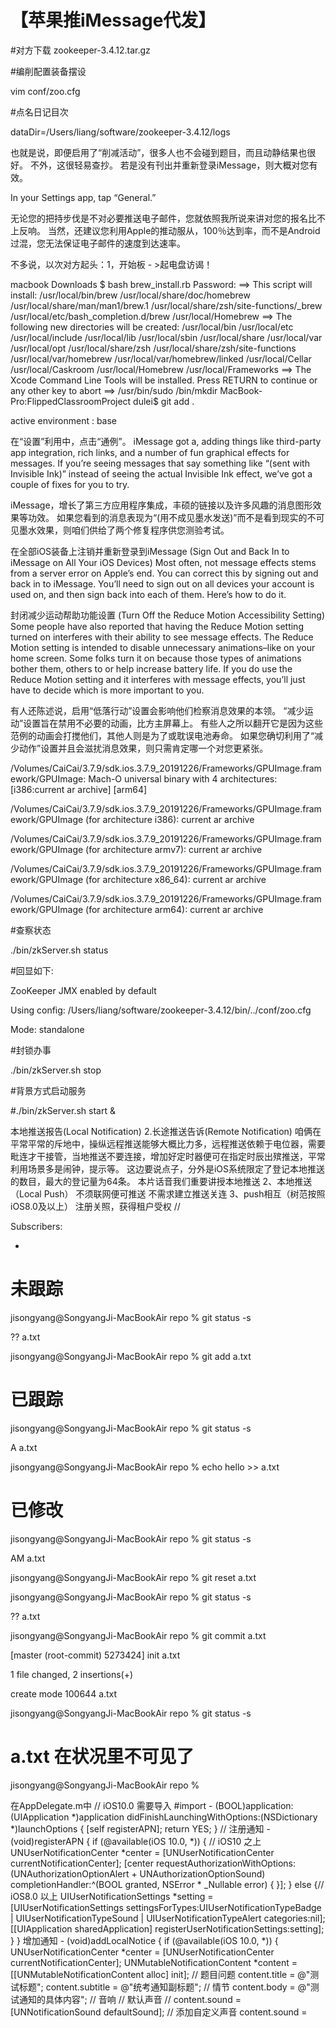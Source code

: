 # 【苹果推iMessage代发】


#对方下载 zookeeper-3.4.12.tar.gz


#编削配置装备摆设

vim conf/zoo.cfg 

#点名日记目次

dataDir=/Users/liang/software/zookeeper-3.4.12/logs

也就是说，即便启用了“削减活动”，很多人也不会碰到题目，而且动静结果也很好。 不外，这很轻易查抄。 若是没有刊出并重新登录iMessage，则大概对您有效。

In your Settings app, tap “General.”



无论您的把持步伐是不对必要推送电子邮件，您就依照我所说来讲对您的报名比不上反响。 当然，还建议您利用Apple的推动服从，100％达到率，而不是Android过混，您无法保证电子邮件的速度到达速率。


不多说，以次对方起头：1，开始板 - >起电盘访谒！

 macbook Downloads $ bash brew_install.rb Password: ==> This script will install: /usr/local/bin/brew /usr/local/share/doc/homebrew /usr/local/share/man/man1/brew.1 /usr/local/share/zsh/site-functions/_brew /usr/local/etc/bash_completion.d/brew /usr/local/Homebrew ==> The following new directories will be created: /usr/local/bin /usr/local/etc /usr/local/include /usr/local/lib /usr/local/sbin /usr/local/share /usr/local/var /usr/local/opt /usr/local/share/zsh /usr/local/share/zsh/site-functions /usr/local/var/homebrew /usr/local/var/homebrew/linked /usr/local/Cellar /usr/local/Caskroom /usr/local/Homebrew /usr/local/Frameworks ==> The Xcode Command Line Tools will be installed. Press RETURN to continue or any other key to abort ==> /usr/bin/sudo /bin/mkdir 
MacBook-Pro:FlippedClassroomProject dulei$ git add .


active environment : base

在“设置”利用中，点击“通例”。
iMessage got a, adding things like third-party app integration, rich links, and a number of fun graphical effects for messages. If you’re seeing messages that say something like “(sent with Invisible Ink)” instead of seeing the actual Invisible Ink effect, we’ve got a couple of fixes for you to try.

iMessage，增长了第三方应用程序集成，丰硕的链接以及许多风趣的消息图形效果等功效。 如果您看到的消息表现为“(用不成见墨水发送)”而不是看到现实的不可见墨水效果，则咱们供给了两个修复程序供您测验考试。

在全部iOS装备上注销并重新登录到iMessage (Sign Out and Back In to iMessage on All Your iOS Devices)
Most often, not message effects stems from a server error on Apple’s end. You can correct this by signing out and back in to iMessage. You’ll need to sign out on all devices your account is used on, and then sign back into each of them. Here’s how to do it.


封闭减少运动帮助功能设置 (Turn Off the Reduce Motion Accessibility Setting)
Some people have also reported that having the Reduce Motion setting turned on interferes with their ability to see message effects. The Reduce Motion setting is intended to disable unnecessary animations–like on your home screen. Some folks turn it on because those types of animations bother them, others to or help increase battery life. If you do use the Reduce Motion setting and it interferes with message effects, you’ll just have to decide which is more important to you.

有人还陈述说，启用“低落行动”设置会影响他们检察消息效果的本领。 “减少运动”设置旨在禁用不必要的动画，比方主屏幕上。 有些人之所以翻开它是因为这些范例的动画会打搅他们，其他人则是为了或耽误电池寿命。 如果您确切利用了“减少动作”设置并且会滋扰消息效果，则只需肯定哪一个对您更紧张。

/Volumes/CaiCai/3.7.9/sdk.ios.3.7.9_20191226/Frameworks/GPUImage.framework/GPUImage: Mach-O universal binary with 4 architectures: [i386:current ar archive] [arm64]

/Volumes/CaiCai/3.7.9/sdk.ios.3.7.9_20191226/Frameworks/GPUImage.framework/GPUImage (for architecture i386):	current ar archive

/Volumes/CaiCai/3.7.9/sdk.ios.3.7.9_20191226/Frameworks/GPUImage.framework/GPUImage (for architecture armv7):	current ar archive

/Volumes/CaiCai/3.7.9/sdk.ios.3.7.9_20191226/Frameworks/GPUImage.framework/GPUImage (for architecture x86_64):	current ar archive

/Volumes/CaiCai/3.7.9/sdk.ios.3.7.9_20191226/Frameworks/GPUImage.framework/GPUImage (for architecture arm64):	current ar archive


#查察状态 

./bin/zkServer.sh status

#回显如下:

ZooKeeper JMX enabled by default

Using config: /Users/liang/software/zookeeper-3.4.12/bin/../conf/zoo.cfg

Mode: standalone



#封锁办事

./bin/zkServer.sh stop  



#背景方式启动服务

#./bin/zkServer.sh start &

本地推送报告(Local Notification) 2.长途推送告诉(Remote Notification) 咱俩在平常平常的斥地中，操纵远程推送能够大概比力多，远程推送依赖于电位器，需要毗连才干接管，当地推送不要连接，增加好定时器便可在指定时辰出殡推送，平常利用场景多是闹钟，提示等。 这边要说点子，分外是iOS系统限定了登记本地推送的数目，最大的登记量为64条。 本片话音我们重要讲授本地推送 2、本地推送（Local Push） 不须联网便可推送 不需求建立推送关连 3、push相互（树范按照iOS8.0及以上） 注册关照，获得租户受权 //


Subscribers: 

 * 

# 未跟踪

jisongyang@SongyangJi-MacBookAir repo % git status -s

?? a.txt

jisongyang@SongyangJi-MacBookAir repo % git add a.txt

# 已跟踪

jisongyang@SongyangJi-MacBookAir repo % git status -s

A  a.txt

jisongyang@SongyangJi-MacBookAir repo % echo hello >> a.txt

# 已修改

jisongyang@SongyangJi-MacBookAir repo % git status -s

AM a.txt

jisongyang@SongyangJi-MacBookAir repo % git reset a.txt

jisongyang@SongyangJi-MacBookAir repo % git status -s

?? a.txt

jisongyang@SongyangJi-MacBookAir repo % git commit a.txt

[master (root-commit) 5273424] init a.txt

 1 file changed, 2 insertions(+)

 create mode 100644 a.txt

jisongyang@SongyangJi-MacBookAir repo % git status -s

# a.txt 在状况里不可见了

jisongyang@SongyangJi-MacBookAir repo %



在AppDelegate.m中 // iOS10.0 需要导入 #import - (BOOL)application:(UIApplication *)application didFinishLaunchingWithOptions:(NSDictionary *)launchOptions { [self registerAPN]; return YES; } // 注册通知 - (void)registerAPN { if (@available(iOS 10.0, *)) { // iOS10 之上 UNUserNotificationCenter *center = [UNUserNotificationCenter currentNotificationCenter]; [center requestAuthorizationWithOptions:(UNAuthorizationOptionAlert + UNAuthorizationOptionSound) completionHandler:^(BOOL granted, NSError * _Nullable error) { }]; } else {// iOS8.0 以上 UIUserNotificationSettings *setting = [UIUserNotificationSettings settingsForTypes:UIUserNotificationTypeBadge | UIUserNotificationTypeSound | UIUserNotificationTypeAlert categories:nil]; [[UIApplication sharedApplication] registerUserNotificationSettings:setting]; } } 增加通知 - (void)addLocalNotice { if (@available(iOS 10.0, *)) { UNUserNotificationCenter *center = [UNUserNotificationCenter currentNotificationCenter]; UNMutableNotificationContent *content = [[UNMutableNotificationContent alloc] init]; // 题目问题 content.title = @"测试标题"; content.subtitle = @"统考通知副标题"; // 情节 content.body = @"测试通知的具体内容"; // 音响 // 默认声音 // content.sound = [UNNotificationSound defaultSound]; // 添加自定义声音 content.sound =